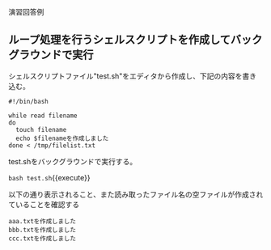 演習回答例  
## ループ処理を行うシェルスクリプトを作成してバックグラウンドで実行  
シェルスクリプトファイル"test.sh"をエディタから作成し、下記の内容を書き込む。  

```
#!/bin/bash

while read filename
do
  touch filename 
  echo $filenameを作成しました
done < /tmp/filelist.txt

```

test.shをバックグラウンドで実行する。  

`bash test.sh`{{execute}}

以下の通り表示されること、また読み取ったファイル名の空ファイルが作成されていることを確認する

```
aaa.txtを作成しました
bbb.txtを作成しました
ccc.txtを作成しました
```